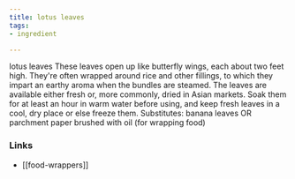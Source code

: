```yaml
---
title: lotus leaves
tags:
- ingredient

---
```

lotus leaves These leaves open up like butterfly wings, each about two feet high. They're often wrapped around rice and other fillings, to which they impart an earthy aroma when the bundles are steamed. The leaves are available either fresh or, more commonly, dried in Asian markets. Soak them for at least an hour in warm water before using, and keep fresh leaves in a cool, dry place or else freeze them. Substitutes: banana leaves OR parchment paper brushed with oil (for wrapping food)

### Links

* [[food-wrappers]]

